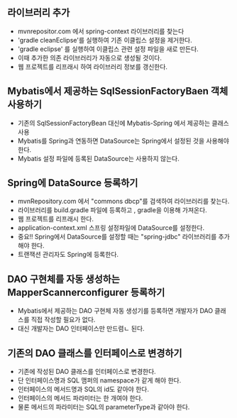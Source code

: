
## 라이브러리 추가
- mvnrepositor.com 에서 spring-context 라이브러리를 찾는다
- 'gradle cleanEclipse'를 실행하여 기존 이클립스 설정을 제거한다.
- 'gradle eclipse' 를 실행하여 이클립스 관련 설정 파일을 새로 만든다.
- 이때 추가한 의존 라이브러리가 자동으로 생성될 것이다.
- 웹 프로젝트를 리프래시 하여 라이브러리 정보를 갱신한다.

## Mybatis에서 제공하는 SqlSessionFactoryBaen 객체 사용하기
- 기존의 SqlSessionFactoryBean 대신에 Mybatis-Spring 에서 제공하는 클래스 사용
- Mybatis를 Spring과 연동하면 DataSource는 Spring에서 설정된 것을 사용해야 한다.
- Mybatis 설정 파일에 등록된 DataSource는 사용하지 않는다.

## Spring에 DataSource 등록하기
- mvnRepository.com 에서 "commons dbcp"를 검색하여 라이브러리를 찾는다.
- 라이브러리를 build.gradle 파일에 등록하고 , gradle을 이용해 가져온다.
- 웹 프로젝트를 리프래시 한다.
- application-context.xml 스프링 설정파일에 DataSource를 설정한다.
- 중요!! Spring에서 DataSource를 설정할 때는 "spring-jdbc" 라이브러리를 추가해야 한다. 
- 트랜잭션 관리자도 Spring에 등록한다.

## DAO 구현체를 자동 생성하는 MapperScannerconfigurer 등록하기
- Mybatis에서 제공하는 DAO 구현체 자동 생성기를 등록하면 개발자가 DAO 클래스를 직접 작성할 필요가 없다.
- 대신 개발자는 DAO 인터페이스만 만드렴ㄴ 된다.

## 기존의 DAO 클래스를 인터페이스로 변경하기
- 기존에 작성된 DAO 클래스를 인터페이스로 변경한다.
- 단 인터페이스명과 SQL 맴퍼의 namespace가 같게 해야 한다.
- 인터페이스의 메서드명과 SQL의 id도 같아야 한다.
- 인터페이스의 메서드 파라미터는 한 개여야 한다.
- 물론 메서드의 파라미터는 SQL의 parameterType과 같아야 한다.
